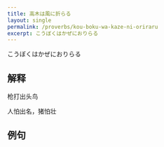 ```yaml
---
title: 高木は風に折らる
layout: single
permalink: /proverbs/kou-boku-wa-kaze-ni-oriraru
excerpt: こうぼくはかぜにおりらる
---
```


こうぼくはかぜにおりらる

## 解释

枪打出头鸟

人怕出名，猪怕壮

## 例句

